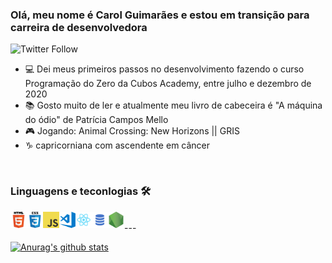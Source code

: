 ### Olá, meu nome é Carol Guimarães e estou em transição para carreira de desenvolvedora

<img alt="Twitter Follow" src="https://img.shields.io/twitter/follow/carolguimari?style=social">


- :computer: Dei meus primeiros passos no desenvolvimento fazendo o curso Programação do Zero da Cubos Academy, entre julho e dezembro de 2020
- :books: Gosto muito de ler e atualmente meu livro de cabeceira é "A máquina do ódio" de Patrícia Campos Mello 
- :video_game: Jogando: Animal Crossing: New Horizons || GRIS
- :capricorn: capricorniana com ascendente em câncer

<br />

### Linguagens e teconlogias 🛠️ 


<img align="left" alt="HTML5" width="26px" src="https://raw.githubusercontent.com/github/explore/80688e429a7d4ef2fca1e82350fe8e3517d3494d/topics/html/html.png" />
<img align="left" alt="CSS3" width="26px" src="https://raw.githubusercontent.com/github/explore/80688e429a7d4ef2fca1e82350fe8e3517d3494d/topics/css/css.png" />
<img align="left" alt="JavaScript" width="26px" src="https://raw.githubusercontent.com/github/explore/80688e429a7d4ef2fca1e82350fe8e3517d3494d/topics/javascript/javascript.png" />
<img align="left" alt="Visual Studio Code" width="26px" src="https://raw.githubusercontent.com/github/explore/80688e429a7d4ef2fca1e82350fe8e3517d3494d/topics/visual-studio-code/visual-studio-code.png" />
<img align="left" alt="React" width="26px" src="https://raw.githubusercontent.com/github/explore/80688e429a7d4ef2fca1e82350fe8e3517d3494d/topics/react/react.png" />
<img align="left" alt="SQL" width="26px" src="https://raw.githubusercontent.com/github/explore/80688e429a7d4ef2fca1e82350fe8e3517d3494d/topics/sql/sql.png" />
<img align="left" alt="Nodejs" width="26px" src="https://raw.githubusercontent.com/github/explore/80688e429a7d4ef2fca1e82350fe8e3517d3494d/topics/nodejs/nodejs.png" />

<br />
---

[![Anurag's github stats](https://github-readme-stats.vercel.app/api?username=carolguimari)](https://github.com/anuraghazra/github-readme-stats)
